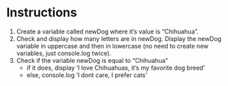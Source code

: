 # Instructions
1. Create a variable called newDog where it’s value is “Chihuahua”.
2. Check and display how many letters are in newDog. Display the newDog variable in uppercase and then in lowercase (no need to create new variables, just console.log twice).
3. Check if the variable newDog is equal to “Chihuahua”
    * if it does, display ‘I love Chihuahuas, it’s my favorite dog breed’
    * else, console.log ‘I dont care, I prefer cats’